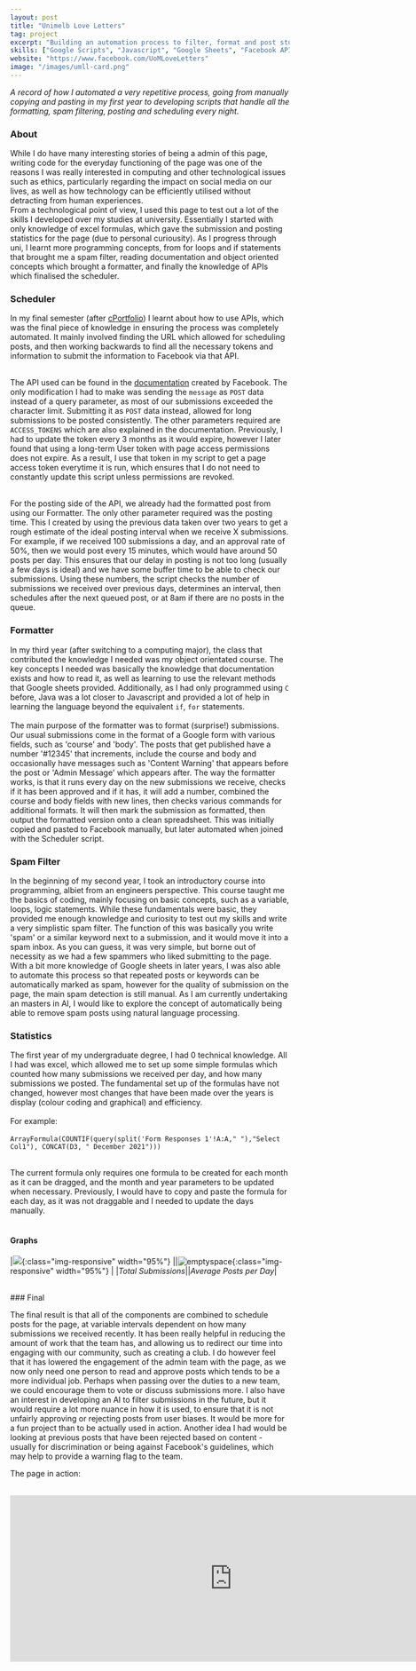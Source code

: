 ```yaml
---
layout: post
title: "Unimelb Love Letters"
tag: project
excerpt: "Building an automation process to filter, format and post student submissions to a Facebook Page. "
skills: ["Google Scripts", "Javascript", "Google Sheets", "Facebook API", "Google API"]
website: "https://www.facebook.com/UoMLoveLetters"
image: "/images/umll-card.png"
---
```


*A record of how I automated a very repetitive process, going from manually copying and pasting in my first year to developing scripts that handle all the formatting, spam filtering, posting and scheduling every night.*

### About 
While I do have many interesting stories of being a admin of this page, writing code for the everyday functioning of the page was one of the reasons I was really interested in computing and other technological issues such as ethics, particularly regarding the impact on social media on our lives, as well as how technology can be efficiently utilised without detracting from human experiences. 
<br>
From a technological point of view, I used this page to test out a lot of the skills I developed over my studies at university. Essentially I started with only knowledge of excel formulas, which gave the submission and posting statistics for the page (due to personal curiousity). As I progress through uni, I learnt more programming concepts, from for loops and if statements that brought me a spam filter, reading documentation and object oriented concepts which brought a formatter, and finally the knowledge of APIs which finalised the scheduler. 
<br>

### Scheduler
In my final semester (after [cPortfolio](/2020/10/30/cportfolio.html)) I learnt about how to use APIs, which was the final piece of knowledge in ensuring the process was completely automated. It mainly involved finding the URL which allowed for scheduling posts, and then working backwards to find all the necessary tokens and information to submit the information to Facebook via that API. <br><br>

The API used can be found in the [documentation](https://developers.facebook.com/docs/pages/publishing/) created by Facebook. The only modification I had to make was sending the `message` as `POST` data instead of a query parameter, as most of our submissions exceeded the character limit. Submitting it as `POST` data instead, allowed for long submissions to be posted consistently. The other parameters required are `ACCESS_TOKENS` which are also explained in the documentation. Previously, I had to update the token every 3 months as it would expire, however I later found that using a long-term User token with page access permissions does not expire. As a result, I use that token in my script to get a page access token everytime it is run, which ensures that I do not need to constantly update this script unless permissions are revoked. <br><br>

For the posting side of the API, we already had the formatted post from using our Formatter. The only other parameter required was the posting time. This I created by using the previous data taken over two years to get a rough estimate of the ideal posting interval when we receive X submissions. For example, if we received 100 submissions a day, and an approval rate of 50%, then we would post every 15 minutes, which would have around 50 posts per day. This ensures that our delay in posting is not too long (usually a few days is ideal) and we have some buffer time to be able to check our submissions. Using these numbers, the script checks the number of submissions we received over previous days, determines an interval, then schedules after the next queued post, or at 8am if there are no posts in the queue. 

### Formatter
In my third year (after switching to a computing major), the class that contributed the knowledge I needed was my object orientated course. The key concepts I needed was basically the knowledge that documentation exists and how to read it, as well as learning to use the relevant methods that Google sheets provided. Additionally, as I had only programmed using `C` before, Java was a lot closer to Javascript and provided a lot of help in learning the language beyond the equivalent `if`, `for` statements. 
<br><br>
The main purpose of the formatter was to format (surprise!) submissions. Our usual submissions come in the format of a Google form with various fields, such as 'course' and 'body'. The posts that get published have a number '#12345' that increments, include the course and body and occasionally have messages such as 'Content Warning' that appears before the post or 'Admin Message' which appears after. The way the formatter works, is that it runs every day on the new submissions we receive, checks if it has been approved and if it has, it will add a number, combined the course and body fields with new lines, then checks various commands for additional formats. It will then mark the submission as formatted, then output the formatted version onto a clean spreadsheet. This was initially copied and pasted to Facebook manually, but later automated when joined with the Scheduler script. 

### Spam Filter    
In the beginning of my second year, I took an introductory course into programming, albiet from an engineers perspective. This course taught me the basics of coding, mainly focusing on basic concepts, such as a variable, loops, logic statements. While these fundamentals were basic, they provided me enough knowledge and curiosity to test out my skills and write a very simplistic spam filter. The function of this was basically you write 'spam' or a similar keyword next to a submission, and it would move it into a spam inbox. As you can guess, it was very simple, but borne out of necessity as we had a few spammers who liked submitting to the page. With a bit more knowledge of Google sheets in later years, I was also able to automate this process so that repeated posts or keywords can be automatically marked as spam, however for the quality of submission on the page, the main spam detection is still manual. As I am currently undertaking an masters in AI, I would like to explore the concept of automatically being able to remove spam posts using natural language processing.

### Statistics 
The first year of my undergraduate degree, I had 0 technical knowledge. All I had was excel, which allowed me to set up some simple formulas which counted how many submissions we received per day, and how many submissions we posted. The fundamental set up of the formulas have not changed, however most changes that have been made over the years is display (colour coding and graphical) and efficiency. 
<br><br>
For example: 
<br><br>
```ArrayFormula(COUNTIF(query(split('Form Responses 1'!A:A," "),"Select Col1"), CONCAT(D3, " December 2021")))```
<br><br>

The current formula only requires one formula to be created for each month as it can be dragged, and the month and year parameters to be updated when necessary. Previously, I would have to copy and paste the formula for each day, as it was not draggable and I needed to update the days manually.
<br><br>

#### Graphs 

|![](/images/umll/submissions.png){:class="img-responsive" width="95%"} ||![emptyspace](/images/umll/posting.png){:class="img-responsive" width="95%"} | 
|*Total Submissions*||*Average Posts per Day*| 

<br>
### Final 

The final result is that all of the components are combined to schedule posts for the page, at variable intervals dependent on how many submissions we received recently. It has been really helpful in reducing the amount of work that the team has, and allowing us to redirect our time into engaging with our community, such as creating a club. I do however feel that it has lowered the engagement of the admin team with the page, as we now only need one person to read and approve posts which tends to be a more individual job. Perhaps when passing over the duties to a new team, we could encourage them to vote or discuss submissions more. I also have an interest in developing an AI to filter submissions in the future, but it would require a lot more nuance in how it is used, to ensure that it is not unfairly approving or rejecting posts from user biases. It would be more for a fun project than to be actually used in action. Another idea I had would be looking at previous posts that have been rejected based on content - usually for discrimination or being against Facebook's guidelines, which may help to provide a warning flag to the team. 

The page in action:<br><br>
<div class="col-10 mx-auto">
<iframe src="https://www.facebook.com/plugins/page.php?href=https%3A%2F%2Fwww.facebook.com%2FUoMLoveLetters&tabs=timeline&width=500&height=300&small_header=false&adapt_container_width=true&hide_cover=false&show_facepile=false&appId" width="800px" height="300px" style="border:none;overflow:hidden" scrolling="no" frameborder="0" allowfullscreen="true" allow="autoplay; clipboard-write; encrypted-media; picture-in-picture; web-share"></iframe>
</div>
